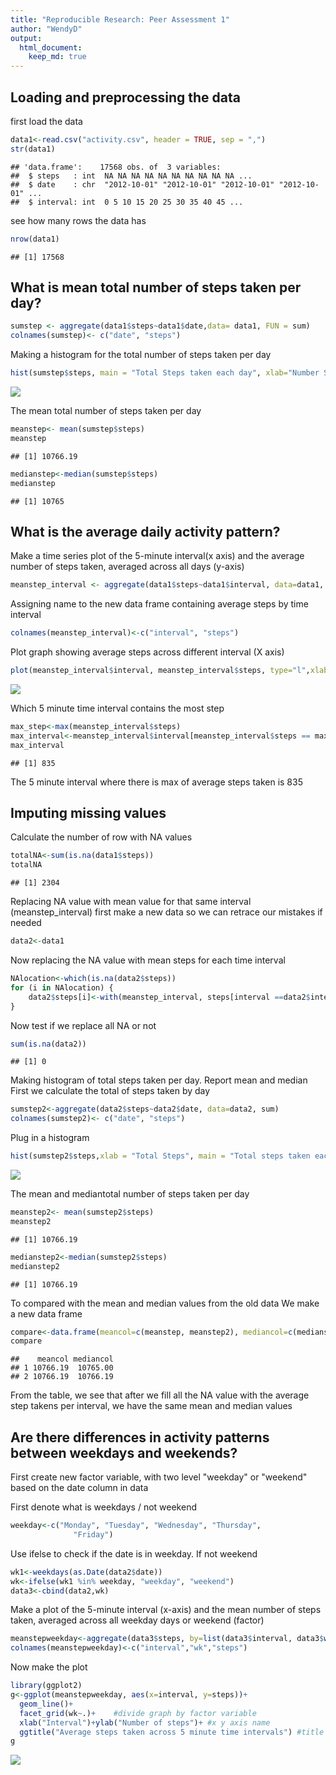 ```yaml
---
title: "Reproducible Research: Peer Assessment 1"
author: "WendyD"
output: 
  html_document:
    keep_md: true
---
```


## Loading and preprocessing the data
first load the data

```r
data1<-read.csv("activity.csv", header = TRUE, sep = ",")
str(data1)
```

```
## 'data.frame':	17568 obs. of  3 variables:
##  $ steps   : int  NA NA NA NA NA NA NA NA NA NA ...
##  $ date    : chr  "2012-10-01" "2012-10-01" "2012-10-01" "2012-10-01" ...
##  $ interval: int  0 5 10 15 20 25 30 35 40 45 ...
```

see how many rows the data has

```r
nrow(data1)
```

```
## [1] 17568
```

## What is mean total number of steps taken per day?

```r
sumstep <- aggregate(data1$steps~data1$date,data= data1, FUN = sum)
colnames(sumstep)<- c("date", "steps")
```


Making a histogram for the total number of steps taken per day

```r
hist(sumstep$steps, main = "Total Steps taken each day", xlab="Number Steps")
```

![](PA1_template_files/figure-html/unnamed-chunk-4-1.png)<!-- -->

The mean total number of steps taken per day

```r
meanstep<- mean(sumstep$steps)
meanstep
```

```
## [1] 10766.19
```

```r
medianstep<-median(sumstep$steps)
medianstep
```

```
## [1] 10765
```


## What is the average daily activity pattern?
Make a time series plot of the 5-minute interval(x axis) and the average number of steps taken, averaged across all days (y-axis)


```r
meanstep_interval <- aggregate(data1$steps~data1$interval, data=data1, mean)
```

Assigning name to the new data frame containing average steps by time interval

```r
colnames(meanstep_interval)<-c("interval", "steps")
```

Plot graph showing average steps across different interval (X axis)

```r
plot(meanstep_interval$interval, meanstep_interval$steps, type="l",xlab="Interval", ylab="Steps", main= "Average Daily Activity Pattern ")
```

![](PA1_template_files/figure-html/unnamed-chunk-8-1.png)<!-- -->

Which 5 minute time interval contains the most step


```r
max_step<-max(meanstep_interval$steps)
max_interval<-meanstep_interval$interval[meanstep_interval$steps == max_step]
max_interval
```

```
## [1] 835
```
The 5 minute interval where there is max of average steps taken is 835

## Imputing missing values
Calculate the number of row with NA values

```r
totalNA<-sum(is.na(data1$steps))
totalNA
```

```
## [1] 2304
```
Replacing NA value with mean value for that same interval (meanstep_interval)
first make a new data so we can retrace our mistakes if needed

```r
data2<-data1
```
Now replacing the NA value with mean steps for each time interval

```r
NAlocation<-which(is.na(data2$steps))
for (i in NAlocation) {
    data2$steps[i]<-with(meanstep_interval, steps[interval ==data2$interval[i]])
}
```
Now test if we replace all NA or not

```r
sum(is.na(data2))
```

```
## [1] 0
```
Making histogram of total steps taken per day. Report mean and median
First we calculate the total of steps taken by day

```r
sumstep2<-aggregate(data2$steps~data2$date, data=data2, sum)
colnames(sumstep2)<- c("date", "steps")
```
Plug in a histogram


```r
hist(sumstep2$steps,xlab = "Total Steps", main = "Total steps taken each day")
```

![](PA1_template_files/figure-html/unnamed-chunk-15-1.png)<!-- -->

The mean and mediantotal number of steps taken per day


```r
meanstep2<- mean(sumstep2$steps)
meanstep2
```

```
## [1] 10766.19
```

```r
medianstep2<-median(sumstep2$steps)
medianstep2
```

```
## [1] 10766.19
```

To compared with the mean and median values from the old data
We make a new data frame

```r
compare<-data.frame(meancol=c(meanstep, meanstep2), mediancol=c(medianstep, medianstep2))
compare
```

```
##    meancol mediancol
## 1 10766.19  10765.00
## 2 10766.19  10766.19
```
From the table, we see that after we fill all the NA value with the average step takens per interval, we have the same mean and median values



## Are there differences in activity patterns between weekdays and weekends?

First create new factor variable, with two level "weekday" or "weekend" based on the date column in data

First denote what is weekdays / not weekend

```r
weekday<-c("Monday", "Tuesday", "Wednesday", "Thursday", 
              "Friday")
```

Use ifelse to check if the date is in weekday. If not weekend


```r
wk1<-weekdays(as.Date(data2$date))
wk<-ifelse(wk1 %in% weekday, "weekday", "weekend")
data3<-cbind(data2,wk)
```


Make a plot of the 5-minute interval (x-axis) and the mean number of steps taken, averaged across all weekday days or weekend (factor)


```r
meanstepweekday<-aggregate(data3$steps, by=list(data3$interval, data3$wk),mean)
colnames(meanstepweekday)<-c("interval","wk","steps")
```

Now make the plot


```r
library(ggplot2)
g<-ggplot(meanstepweekday, aes(x=interval, y=steps))+
  geom_line()+
  facet_grid(wk~.)+    #divide graph by factor variable
  xlab("Interval")+ylab("Number of steps")+ #x y axis name
  ggtitle("Average steps taken across 5 minute time intervals") #title
g
```

![](PA1_template_files/figure-html/unnamed-chunk-21-1.png)<!-- -->







